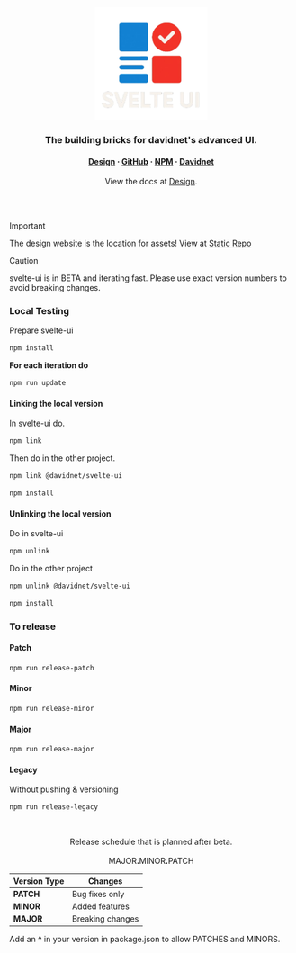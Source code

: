 <p align="center">
  <img src="meta/images/svelte-ui-full.png" alt="svelte-ui Logo" width="200px" />
</p>

<h3 align="center">The building bricks for davidnet's advanced UI.</h3>
<h4 align="center">
  <a href="https://design.davidnet.net">Design</a> ·
  <a href="https://github.com/davidnet-net/svelte-ui">GitHub</a> ·
  <a href="https://npmjs.com/@davidnet/svelte-ui">NPM</a> ·
  <a href="https://davidnet.net">Davidnet</a>
</h4>

<p align="center">
  View the docs at <a href="https://design.davidnet.net">Design</a>.
</p>

<br>
<br>

> [!IMPORTANT]
> The design website is the location for assets!
> View at <a href="https://github.com/davidnet-net/design/tree/main/static/Assets">Static Repo</a>

> [!CAUTION]
> svelte-ui is in BETA and iterating fast.
> Please use exact version numbers to avoid breaking changes.

<h3>Local Testing</h3>

Prepare svelte-ui

```bash
npm install
```

**For each iteration do**

```bash
npm run update
```

<h4>Linking the local version</h4>

In svelte-ui do.

```bash
npm link
```

Then do in the other project.

```bash
npm link @davidnet/svelte-ui
```

```bash
npm install
```

<h4>Unlinking the local version</h4>

Do in svelte-ui

```bash
npm unlink
```

Do in the other project

```bash
npm unlink @davidnet/svelte-ui
```

```bash
npm install
```

<h3>To release</h3>

<h4>Patch</h4>

```bash
npm run release-patch
```

<h4>Minor</h4>

```bash
npm run release-minor
```

<h4>Major</h4>

```bash
npm run release-major
```

<h4>Legacy</h4>

Without pushing & versioning

```bash
npm run release-legacy
```

<br>

<p align="center">
  Release schedule that is planned after beta.<br><br>
  MAJOR<b>.</b>MINOR<b>.</b>PATCH
  <table>
    <thead>
      <tr>
        <th>Version Type</th>
        <th>Changes</th>
      </tr>
    </thead>
    <tbody>
      <tr>
        <td><strong>PATCH</strong></td>
        <td>Bug fixes only</td>
      </tr>
      <tr>
        <td><strong>MINOR</strong></td>
        <td>Added features</td>
      </tr>
      <tr>
        <td><strong>MAJOR</strong></td>
        <td>Breaking changes</td>
      </tr>
    </tbody>
  </table>
  Add an <b>^</b> in your version in package.json to allow PATCHES and MINORS.
</p>
<br>
<br>
